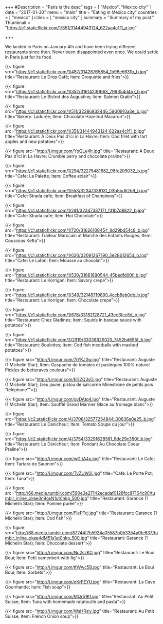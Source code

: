 +++
#Description = "Paris is the desc"
tags = [ "Mexico", "Mexico city" ]
date = "2017-01-30"
menu = "main"
title = "Eating in Mexico city"
countries = [ "mexico" ]
cities = [ "mexico city" ]
summary = "Summary of my post."
Thumbnail = "https://c1.staticflickr.com/1/351/31444943124_622aa4c1f1_q.jpg"

+++

We landed in Paris on January 4th and have been trying different restaurants since then. Never been disappointed even once. We could settle in Paris just for its food.


{{< figure src="https://c1.staticflickr.com/1/487/31428765854_1b98e5631b_b.jpg" title="Restaurant: Le Drop Café; Item: Croquette and fries">}}

{{< figure src="https://c1.staticflickr.com/1/352/31614230663_799354d4b7_b.jpg" title="Restaurant: Le Bistrot des Augustins; Item: Salmon Gratin">}}

{{< figure src="https://c1.staticflickr.com/1/511/32386832446_5900910a3e_b.jpg" title="Bakery: Ladurée; Item: Chocolate Hazelnut Macaron">}}

{{< figure src="https://c1.staticflickr.com/1/351/31444943124_622aa4c1f1_b.jpg" title="Restaurant: A Deux Pas d’lci in La Havre; Item: Cod fillet with tart apples and new potatoes">}}

{{< figure src="http://i.imgur.com/YpQLe4h.jpg" title="Restaurant: A Deux Pas d’lci in La Havre; Crumble perry and chocolate praline">}}


{{< figure src="https://c1.staticflickr.com/1/294/32275481682_98fe209032_b.jpg" title="Cafe: La Palette; Item: Coffee eclair">}}


{{< figure src="https://c1.staticflickr.com/1/553/32347336131_03b5bd52b8_b.jpg" title="Cafe: Strada cafe; Item: Breakfast of Champions">}}


{{< figure src="https://c1.staticflickr.com/1/291/32347337171_f31b7d8822_b.jpg" title="Cafe: Strada cafe; Item: Hot Chocolate">}}


{{< figure src="https://c1.staticflickr.com/1/720/31626108454_8d29bd54c8_b.jpg" title="Restaurant: Traiteur Marocain at Marché des Enfants Rouges; Item: Couscous Kefta">}}

{{< figure src="https://c1.staticflickr.com/1/620/32091267190_3e2861265d_b.jpg" title="Cafe: Le Lafon; Item: Mousse au chocolat">}}

{{< figure src="https://c1.staticflickr.com/1/530/31681880544_45bedfd00f_b.jpg" title="Restaurant: Le Korrigan; Item: Savory crepe">}}

{{< figure src="https://c1.staticflickr.com/1/349/32146719890_4ccb8eb0db_b.jpg" title="Restaurant: Le Korrigan; Item: Chocolate crepe">}}


{{< figure src="https://c1.staticflickr.com/1/678/33182128721_43ec3fcc8d_b.jpg" title="Restaurant: Chez Gladines; Item: Squids in basque sauce with potatoes">}}

{{< figure src="https://c1.staticflickr.com/3/2919/33036829020_7452bd655f_b.jpg" title="Restaurant: Boulettes; Item: Cod fish meatballs with mashed potatoes">}}

{{< figure src="http://i.imgur.com/7iYKJ3w.jpg" title="Restaurant: Auguste (1 Michelin Star); Item: Gaspache de tomates et pastèques 100% naturel Pickles de betteraves couleurs">}}

{{< figure src="http://i.imgur.com/EGZQ3sO.jpg" title="Restaurant: Auguste (1 Michelin Star); Lieu jaune, pistou de salicorne Minestrone de petits pois “téléphone”">}}

{{< figure src="http://i.imgur.com/gyDAtq4.jpg" title="Restaurant: Auguste (1 Michelin Star); Item: Soufflé Grand Marnier Glace au fromage blanc">}}

{{< figure src="https://c2.staticflickr.com/4/3706/32577254844_00636e0e25_b.jpg" title="Restaurant: Le Dénicheur; Item: Tomato Soupe du jour">}}

{{< figure src="https://c2.staticflickr.com/4/3754/33291628581_6dc29c350f_b.jpg" title="Restaurant: Le Dénicheur; Item: Fondant Au Chocolate Coeur Praline">}}

{{< figure src="http://i.imgur.com/wGltA4u.jpg" title="Restaurant: Le Cafe; Item: Tartare de Saumon">}}

{{< figure src="http://i.imgur.com/TvZUW2j.jpg" title="Cafe: Le Porte Pot; Item: Tuna">}}

{{< figure src="http://68.media.tumblr.com/590e3e27142ecadaf0128fcc87164c90/tumblr_inline_okee3n9osN1ut0nkp_500.jpg" title="Restaurant: Garance (1 Michelin Star); Item: Pomme purée">}}

{{< figure src="http://i.imgur.com/FlePTcj.jpg" title="Restaurant: Garance (1 Michelin Star); Item: Cod fish">}}

{{< figure src="http://68.media.tumblr.com/87744f7b5924a05587b0b3354a9fe637/tumblr_inline_okee4dM51s1ut0nkp_500.jpg" title="Restaurant: Garance (1 Michelin Star); Item: Chocolate dessert">}}

{{< figure src="http://i.imgur.com/Nc2szKO.jpg" title="Restaurant: Le Boui Boui; Item: Petit camenbert with fig">}}

{{< figure src="http://i.imgur.com/tfWwc5B.jpg" title="Restaurant: Le Boui Boui; Item: Sorbets">}}

{{< figure src="http://i.imgur.com/qKrFEYU.jpg" title="Restaurant: La Cave Gourmande;  Item: Fish soup">}}

{{< figure src="http://i.imgur.com/MQr51Kf.jpg" title="Restaurant: Au Petit Suisse;  Item: Tuna with homemade ratatouille and pasta">}}

{{< figure src="http://i.imgur.com/WsHRsly.jpg" title="Restaurant: Au Petit Suisse;  Item: French Onion soup">}}
